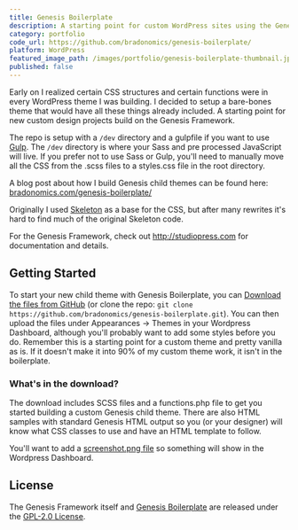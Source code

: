 ```yaml
---
title: Genesis Boilerplate
description: A starting point for custom WordPress sites using the Genesis Framework.
category: portfolio
code_url: https://github.com/bradonomics/genesis-boilerplate/
platform: WordPress
featured_image_path: /images/portfolio/genesis-boilerplate-thumbnail.jpg
published: false
---
```


Early on I realized certain CSS structures and certain functions were in every WordPress theme I was building. I decided to setup a bare-bones theme that would have all these things already included. A starting point for new custom design projects build on the Genesis Framework.

The repo is setup with a `/dev` directory and a gulpfile if you want to use [Gulp](http://gulpjs.com/). The `/dev` directory is where your Sass and pre processed JavaScript will live. If you prefer not to use Sass or Gulp, you'll need to manually move all the CSS from the .scss files to a styles.css file in the root directory.

A blog post about how I build Genesis child themes can be found here: [bradonomics.com/genesis-boilerplate/](http://bradonomics.com/genesis-boilerplate/)

Originally I used [Skeleton](http://getskeleton.com) as a base for the CSS, but after many rewrites it's hard to find much of the original Skeleton code.

For the Genesis Framework, check out <http://studiopress.com> for documentation and details.

## Getting Started

To start your new child theme with Genesis Boilerplate, you can [Download the files from GitHub](https://github.com/bradonomics/genesis-boilerplate/archive/master.zip) (or clone the repo: `git clone https://github.com/bradonomics/genesis-boilerplate.git`). You can then upload the files under Appearances -> Themes in your Wordpress Dashboard, although you'll probably want to add some styles before you do. Remember this is a starting point for a custom theme and pretty vanilla as is. If it doesn't make it into 90% of my custom theme work, it isn't in the boilerplate.

### What's in the download?

The download includes SCSS files and a functions.php file to get you started building a custom Genesis child theme. There are also HTML samples with standard Genesis HTML output so you (or your designer) will know what CSS classes to use and have an HTML template to follow.

You'll want to add a [screenshot.png file](http://codex.wordpress.org/Theme_Development#Screenshot) so something will show in the Wordpress Dashboard.

## License

The Genesis Framework itself and [Genesis Boilerplate](https://github.com/bradonomics/genesis-boilerplate/blob/master/LICENSE.md) are released under the [GPL-2.0 License](http://www.gnu.org/licenses/gpl-2.0.html).
